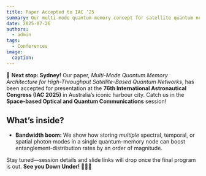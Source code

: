 ```yaml
---
title: Paper Accepted to IAC ’25
summary: Our multi-mode quantum-memory concept for satellite quantum networks is headed to the 76th IAC in Sydney!
date: 2025-07-26
authors:
  - admin
tags:
  - Conferences
image:
  caption: 
---
```


🚀 **Next stop: Sydney!** Our paper, *Multi-Mode Quantum Memory Architecture for High-Throughput Satellite-Based Quantum Networks*, has been accepted for presentation at the **76th International Astronautical Congress (IAC 2025)** in Australia’s iconic harbour city.
Catch us in the **Space-based Optical and Quantum Communications** session!

## What’s inside?

- **Bandwidth boom:** We show how storing *multiple* spectral, temporal, or spatial photon modes in a single quantum-memory node can boost entanglement-distribution rates by an order of magnitude.

Stay tuned—session details and slide links will drop once the final program is out. **See you Down Under!** 🐨🇦🇺
